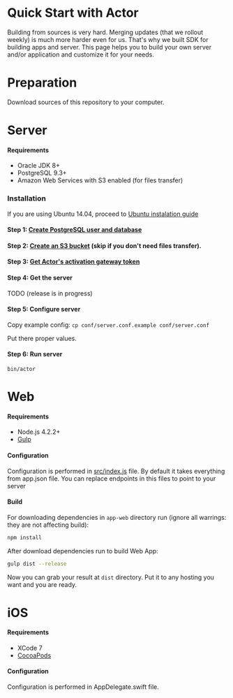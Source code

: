 # Quick Start with Actor

Building from sources is very hard. Merging updates (that we rollout weekly) is much more harder even for us. That's why we built SDK for building apps and server. This page helps you to build your own server and/or application and customize it for your needs.

# Preparation

Download sources of this repository to your computer.

# Server

#### Requirements
* Oracle JDK 8+
* PostgreSQL 9.3+
* Amazon Web Services with S3 enabled (for files transfer)

### Installation

If you are using Ubuntu 14.04, proceed to [Ubuntu instalation guide](server-install-ubuntu.md)

#### Step 1: [Create PostgreSQL user and database](Database.md)

#### Step 2: [Create an S3 bucket](AWS.md) (skip if you don't need files transfer).

#### Step 3: [Get Actor's activation gateway token](Gateway.md)

#### Step 4: Get the server

TODO (release is in progress)

#### Step 5: Configure server

Copy example config:
`cp conf/server.conf.example conf/server.conf`

Put there proper values.

#### Step 6: Run server

`bin/actor`

# Web

#### Requirements
* Node.js 4.2.2+
* [Gulp](http://gulpjs.com/)

#### Configuration
Configuration is performed in [src/index.js](../app-web/src/index.js) file. By default it takes everything from app.json file.
You can replace endpoints in this files to point to your server

#### Build

For downloading dependencies in ```app-web``` directory run (ignore all warrings: they are not affecting build):

```bash
npm install
```

After download dependencies run to build Web App:
```bash
gulp dist --release
```

Now you can grab your result at ```dist``` directory. Put it to any hosting you want and you are ready.

# iOS

#### Requirements
* XCode 7
* [CocoaPods](https://cocoapods.org)

#### Configuration
Configuration is performed in AppDelegate.swift file.
